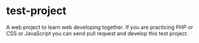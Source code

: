 # test-project
 A web project to learn web developing together.
 If you are practicing PHP or CSS or JavaScript you can send pull request and develop this test project.
